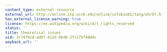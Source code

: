 ```yaml
---
content_type: external-resource
external_url: http://online.itp.ucsb.edu/online/infobio01/tang/oh/07.html
has_external_license_warning: true
license: https://en.wikipedia.org/wiki/All_rights_reserved
status: ''
title: theoretical issues
uid: 3c7479cd-ad07-412d-9b40-27c175f48d4c
wayback_url: ''
---
```

